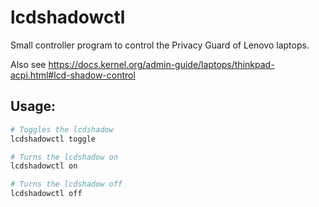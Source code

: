 # lcdshadowctl

Small controller program to control the Privacy Guard of Lenovo laptops.

Also see https://docs.kernel.org/admin-guide/laptops/thinkpad-acpi.html#lcd-shadow-control

## Usage:

```bash
# Toggles the lcdshadow
lcdshadowctl toggle

# Turns the lcdshadow on
lcdshadowctl on

# Turns the lcdshadow off
lcdshadowctl off
```
